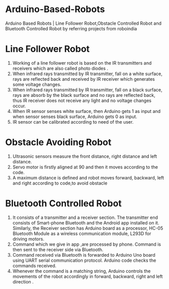 # Arduino-Based-Robots
Arduino Based Robots | Line Follower Robot,Obstacle Controlled Robot and Bluetooth Controlled Robot by referring projects from roboindia

# Line Follower Robot
1) Working of a line follower robot is based on the IR
transmitters and receivers which are also called photo diodes .
2) When infrared rays transmitted by IR transmitter, fall on a
white surface, rays are reflected back and received by IR
receiver which generates some voltage changes.
3) When infrared rays transmitted by IR transmitter, fall on a
black surface, rays are absorb by the black surface and no rays
are reflected back, thus IR receiver does not receive any light
and no voltage changes occur.
4) When IR sensor senses white surface, then Arduino gets 1
as input and when sensor senses black surface, Arduino gets 0
as input.
5) IR sensor can be calibrated according to need of the user.


# Obstacle Avoiding Robot
1) Ultrasonic sensors measure the front distance, right
distance and left distance.
2) Servo motor is firstly aligned at 90 and then it moves
according to the code.
3) A maximum distance is defined and robot moves forward,
backward, left and right according to code,to
avoid obstacle



# Bluetooth Controlled Robot
1) It consists of a transmitter and a receiver section. The
transmitter end consists of Smart-phone Bluetooth and the
Android app installed on it. Similarly, the Receiver section
has Arduino board as a processor, HC-05 Bluetooth Module
as a wireless communication module, L293D for driving
motors.
2) Command which we give in app ,are processed by phone.
Command is then sent to the receiver side via Bluetooth.
3) Command received via Bluetooth is forwarded to Arduino
Uno board using UART serial communication protocol.
Arduino code checks the commands received.
4) Whenever the command is a matching string, Arduino
controls the movements of the robot accordingly in forward,
backward, right and left direction .


